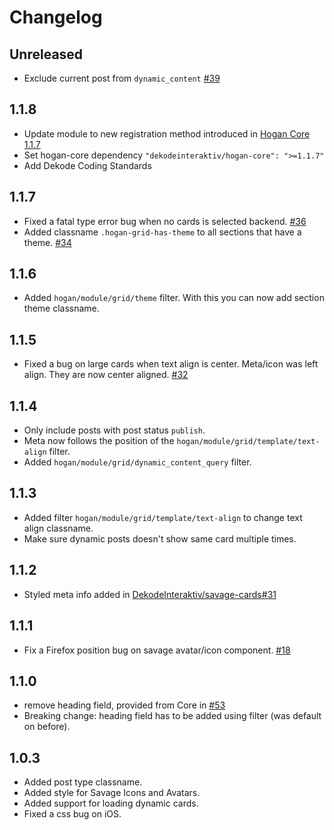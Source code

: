 # Changelog

## Unreleased
- Exclude current post from `dynamic_content` [#39](https://github.com/DekodeInteraktiv/hogan-grid/pull/39)

## 1.1.8
- Update module to new registration method introduced in [Hogan Core 1.1.7](https://github.com/DekodeInteraktiv/hogan-core/releases/tag/1.1.7)
- Set hogan-core dependency `"dekodeinteraktiv/hogan-core": ">=1.1.7"`
- Add Dekode Coding Standards

## 1.1.7
- Fixed a fatal type error bug when no cards is selected backend. [#36](https://github.com/DekodeInteraktiv/hogan-grid/issues/36)
- Added classname `.hogan-grid-has-theme` to all sections that have a theme. [#34](https://github.com/DekodeInteraktiv/hogan-grid/issues/34)

## 1.1.6
- Added `hogan/module/grid/theme` filter. With this you can now add section theme classname.

## 1.1.5
- Fixed a bug on large cards when text align is center. Meta/icon was left align. They are now center aligned. [#32](https://github.com/DekodeInteraktiv/hogan-grid/issues/32)

## 1.1.4
- Only include posts with post status `publish`.
- Meta now follows the position of the `hogan/module/grid/template/text-align` filter.
- Added `hogan/module/grid/dynamic_content_query` filter.

## 1.1.3
- Added filter `hogan/module/grid/template/text-align` to change text align classname.
- Make sure dynamic posts doesn't show same card multiple times.

## 1.1.2
- Styled meta info added in [DekodeInteraktiv/savage-cards#31](https://github.com/DekodeInteraktiv/savage-cards/pull/31)

## 1.1.1
- Fix a Firefox position bug on savage avatar/icon component. [#18](https://github.com/DekodeInteraktiv/hogan-grid/issues/18)

## 1.1.0
- remove heading field, provided from Core in [#53](https://github.com/DekodeInteraktiv/hogan-core/pull/53)
- Breaking change: heading field has to be added using filter (was default on before).

## 1.0.3
- Added post type classname.
- Added style for Savage Icons and Avatars.
- Added support for loading dynamic cards.
- Fixed a css bug on iOS.
